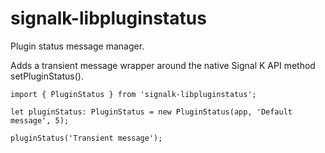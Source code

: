 # signalk-libpluginstatus
Plugin status message manager.

Adds a transient message wrapper around the native Signal K API method
setPluginStatus().

```
import { PluginStatus } from 'signalk-libpluginstatus';

let pluginStatus: PluginStatus = new PluginStatus(app, 'Default message', 5);

pluginStatus('Transient message');
